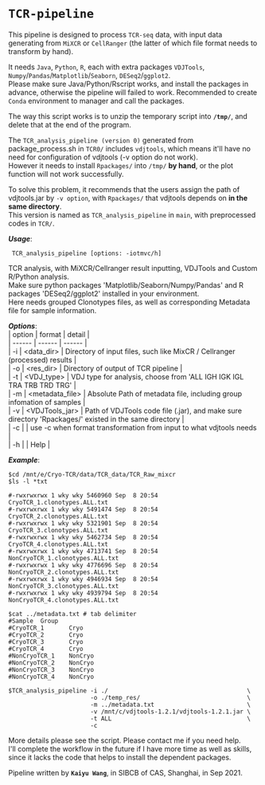 # `TCR-pipeline`
This pipeline is designed to process `TCR-seq` data, with input data generating from `MiXCR` or `CellRanger` (the latter of which file format needs to transform by hand).
  
It needs `Java`, `Python`, `R`, each with extra packages `VDJTools`, `Numpy`/`Pandas`/`Matplotlib`/`Seaborn`, `DESeq2`/`ggplot2`.   
Please make sure Java/Python/Rscript works, and install the packages in advance, otherwise the pipeline will failed to work. Recommended to create `Conda` environment to manager and call the packages.
  
The way this script works is to unzip the temporary script into __`/tmp/`__, and delete that at the end of the program.  
  
The `TCR_analysis_pipeline (version 0)` generated from package_process.sh in `TCR0/` includes `vdjtools`, which means it'll have no need for configuration of vdjtools (-v option do not work).  
However it needs to install `Rpackages/` into `/tmp/` __by hand__, or the plot function will not work successfully.  
  
To solve this problem, it recommends that the users assign the path of vdjtools.jar by `-v option`, with `Rpackages/` that vdjtools depends on __in the same directory__.   
This version is named as `TCR_analysis_pipeline` in `main`, with preprocessed codes in `TCR/`.   
  
  
___Usage___:  
```Shell
 TCR_analysis_pipeline [options: -iotmvc/h]  
```
 
 TCR analysis, with MiXCR/Cellranger result inputting, VDJTools and Custom R/Python analysis.  
 Make sure python packages 'Matplotlib/Seaborn/Numpy/Pandas' and R packages 'DESeq2/ggplot2' installed in your environment.  
 Here needs grouped Clonotypes files, as well as corresponding Metadata file for sample information.  
  
___Options___:  
| option | format | detail |  
| ------ | ------ | ------ |  
| -i | <data_dir> | Directory of input files, such like MixCR / Cellranger (processed) results |  
| -o | <res_dir> | Directory of output of TCR pipeline |  
| -t | <VDJ_type> | VDJ type for analysis, choose from 'ALL IGH IGK IGL TRA TRB TRD TRG' |  
| -m | <metadata_file> | Absolute Path of metadata file, including group infomation of samples |  
| -v | <VDJTools_jar> | Path of VDJTools code file (.jar), and make sure directory 'Rpackages/' existed in the same directory |  
| -c |  | use -c when format transformation from input to what vdjtools needs |  
| -h |  | Help |  
  
___Example___:  
```Shell
$cd /mnt/e/Cryo-TCR/data/TCR_data/TCR_Raw_mixcr  
$ls -l *txt  
   
#-rwxrwxrwx 1 wky wky 5460960 Sep  8 20:54 CryoTCR_1.clonotypes.ALL.txt  
#-rwxrwxrwx 1 wky wky 5491474 Sep  8 20:54 CryoTCR_2.clonotypes.ALL.txt  
#-rwxrwxrwx 1 wky wky 5321901 Sep  8 20:54 CryoTCR_3.clonotypes.ALL.txt  
#-rwxrwxrwx 1 wky wky 5462734 Sep  8 20:54 CryoTCR_4.clonotypes.ALL.txt  
#-rwxrwxrwx 1 wky wky 4713741 Sep  8 20:54 NonCryoTCR_1.clonotypes.ALL.txt  
#-rwxrwxrwx 1 wky wky 4776696 Sep  8 20:54 NonCryoTCR_2.clonotypes.ALL.txt  
#-rwxrwxrwx 1 wky wky 4946934 Sep  8 20:54 NonCryoTCR_3.clonotypes.ALL.txt  
#-rwxrwxrwx 1 wky wky 4939794 Sep  8 20:54 NonCryoTCR_4.clonotypes.ALL.txt  
  
$cat ../metadata.txt # tab delimiter  
#Sample  Group  
#CryoTCR_1       Cryo  
#CryoTCR_2       Cryo  
#CryoTCR_3       Cryo  
#CryoTCR_4       Cryo  
#NonCryoTCR_1    NonCryo  
#NonCryoTCR_2    NonCryo  
#NonCryoTCR_3    NonCryo  
#NonCryoTCR_4    NonCryo  
  
$TCR_analysis_pipeline -i ./                                       \
                       -o ./temp_res/                              \
                       -m ../metadata.txt                          \
                       -v /mnt/c/vdjtools-1.2.1/vdjtools-1.2.1.jar \
                       -t ALL                                      \
                       -c  
```
  
More details please see the script. Please contact me if you need help.   
I'll complete the workflow in the future if I have more time as well as skills, since it lacks the code that helps to install the dependent packages.
  
Pipeline written by __`Kaiyu Wang`__, in SIBCB of CAS, Shanghai, in Sep 2021.  
